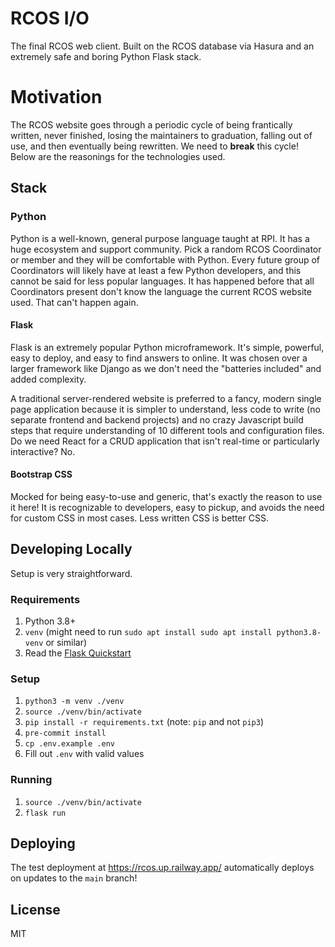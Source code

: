 # RCOS I/O

The final RCOS web client. Built on the RCOS database via Hasura and an extremely safe and boring Python Flask stack.

# Motivation

The RCOS website goes through a periodic cycle of being frantically written, never finished, losing the maintainers to graduation, falling out of use, and then eventually being rewritten. We need to **break** this cycle! Below are the reasonings for the technologies used.

## Stack

### Python

Python is a well-known, general purpose language taught at RPI. It has a huge ecosystem and support community. Pick a random RCOS Coordinator or member and they will be comfortable with Python. Every future group of Coordinators will likely have at least a few Python developers, and this cannot be said for less popular languages. It has happened before that all Coordinators present don't know the language the current RCOS website used. That can't happen again.

#### Flask

Flask is an extremely popular Python microframework. It's simple, powerful, easy to deploy, and easy to find answers to online. It was chosen over a larger framework like Django as we don't need the "batteries included" and added complexity.

A traditional server-rendered website is preferred to a fancy, modern single page application because it is simpler to understand, less code to write (no separate frontend and backend projects) and no crazy Javascript build steps that require understanding of 10 different tools and configuration files. Do we need React for a CRUD application that isn't real-time or particularly interactive? No.

#### Bootstrap CSS

Mocked for being easy-to-use and generic, that's exactly the reason to use it here! It is recognizable to developers, easy to pickup, and avoids the need for custom CSS in most cases. Less written CSS is better CSS.

## Developing Locally

Setup is very straightforward.

### Requirements
1. Python 3.8+
2. `venv` (might need to run `sudo apt install sudo apt install python3.8-venv` or similar)
3. Read the [Flask Quickstart](https://flask.palletsprojects.com/en/2.2.x/quickstart/)

### Setup

1. `python3 -m venv ./venv`
2. `source ./venv/bin/activate`
3. `pip install -r requirements.txt` (note: `pip` and not `pip3`)
4. `pre-commit install`
5. `cp .env.example .env`
6. Fill out `.env` with valid values

### Running

1. `source ./venv/bin/activate`
2. `flask run`

## Deploying

The test deployment at https://rcos.up.railway.app/ automatically deploys on updates to the `main` branch!
## License

MIT